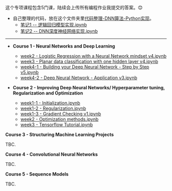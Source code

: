 

这个专项课程包含5门课，陆续会上传所有编程作业我提交的答案。😊

- 自己整理的代码，放在这个文件夹里[代码整理-DNN算法-Python实现](https://github.com/niudd/deeplearning_Andrew_Ng_Coursera/tree/master/%E4%BB%A3%E7%A0%81%E6%95%B4%E7%90%86-DNN%E7%AE%97%E6%B3%95-Python%E5%AE%9E%E7%8E%B0)。
  - [笔记1 -- 逻辑回归模型实现.ipynb](https://github.com/niudd/deeplearning_Andrew_Ng_Coursera/blob/master/%E4%BB%A3%E7%A0%81%E6%95%B4%E7%90%86-DNN%E7%AE%97%E6%B3%95-Python%E5%AE%9E%E7%8E%B0/%E7%AC%94%E8%AE%B01%20--%20%E9%80%BB%E8%BE%91%E5%9B%9E%E5%BD%92%E6%A8%A1%E5%9E%8B%E5%AE%9E%E7%8E%B0.ipynb)
  - [笔记2 -- DNN深度神经网络实现.ipynb](https://github.com/niudd/deeplearning_Andrew_Ng_Coursera/blob/master/%E4%BB%A3%E7%A0%81%E6%95%B4%E7%90%86-DNN%E7%AE%97%E6%B3%95-Python%E5%AE%9E%E7%8E%B0/%E7%AC%94%E8%AE%B02%20--%20DNN%E6%B7%B1%E5%BA%A6%E7%A5%9E%E7%BB%8F%E7%BD%91%E7%BB%9C%E5%AE%9E%E7%8E%B0.ipynb)



----

* **Course 1 - Neural Networks and Deep Learning**
  * [week2 - Logistic Regression with a Neural Network mindset v4.ipynb](https://github.com/niudd/deeplearning_Andrew_Ng_Coursera/blob/master/Course%201%20-%20programming%20assignments/week2%20-%20Logistic%20Regression%20with%20a%20Neural%20Network%20mindset%20v4.ipynb)
  * [week3 - Planar data classification with one hidden layer v4.ipynb](https://github.com/niudd/deeplearning_Andrew_Ng_Coursera/blob/master/Course%201%20-%20programming%20assignments/week3%20-%20Planar%20data%20classification%20with%20one%20hidden%20layer%20v4.ipynb)
  * [week4-1 - Building your Deep Neural Network - Step by Step v5.ipynb](https://github.com/niudd/deeplearning_Andrew_Ng_Coursera/blob/master/Course%201%20-%20programming%20assignments/week4-1%20-%20Building%20your%20Deep%20Neural%20Network%20-%20Step%20by%20Step%20v5.ipynb)
  * [week4-2 - Deep Neural Network - Application v3.ipynb](https://github.com/niudd/deeplearning_Andrew_Ng_Coursera/blob/master/Course%201%20-%20programming%20assignments/week4-2%20-%20Deep%20Neural%20Network%20-%20Application%20v3.ipynb)


* **Course 2 - Improving Deep Neural Networks/ Hyperparameter tuning, Regularization and Optimization**
  * [week1-1 - Initialization.ipynb](https://github.com/niudd/deeplearning_Andrew_Ng_Coursera/blob/master/Course%202%20-%20programming%20assignments/week1-1%20-%20Initialization.ipynb)
  * [week1-2 - Regularization.ipynb](https://github.com/niudd/deeplearning_Andrew_Ng_Coursera/blob/master/Course%202%20-%20programming%20assignments/week1-2%20-%20Regularization.ipynb)
  * [week1-3 - Gradient Checking v1.ipynb](https://github.com/niudd/deeplearning_Andrew_Ng_Coursera/blob/master/Course%202%20-%20programming%20assignments/week1-3%20-%20Gradient%20Checking%20v1.ipynb)
  * [week2 - Optimization methods.ipynb](https://github.com/niudd/deeplearning_Andrew_Ng_Coursera/blob/master/Course%202%20-%20programming%20assignments/week2%20-%20Optimization%20methods.ipynb)
  * [week3 - Tensorflow Tutorial.ipynb](https://github.com/niudd/deeplearning_Andrew_Ng_Coursera/blob/master/Course%202%20-%20programming%20assignments/week3%20-%20Tensorflow%20Tutorial.ipynb)



**Course 3 - Structuring Machine Learning Projects**

TBC.



**Course 4 - Convolutional Neural Networks**

TBC.



**Course 5 - Sequence Models**

TBC.